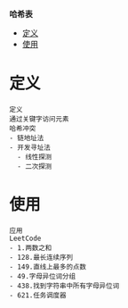 **哈希表**
- [定义](#定义)
- [使用](#使用)

# 定义 #
```
定义
通过关键字访问元素
哈希冲突
- 链地址法
- 开发寻址法
  - 线性探测
  - 二次探测
```

# 使用 #
```
应用  
LeetCode  
- 1.两数之和
- 128.最长连续序列
- 149.直线上最多的点数
- 49.字母异位词分组
- 438.找到字符串中所有字母异位词
- 621.任务调度器
```
